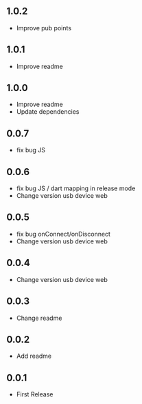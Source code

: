 ## 1.0.2

- Improve pub points

## 1.0.1

- Improve readme

## 1.0.0

- Improve readme
- Update dependencies

## 0.0.7

- fix bug JS

## 0.0.6

- fix bug JS / dart mapping in release mode
- Change version usb device web

## 0.0.5

- fix bug onConnect/onDisconnect
- Change version usb device web

## 0.0.4

- Change version usb device web

## 0.0.3

- Change readme

## 0.0.2

- Add readme

## 0.0.1

- First Release
